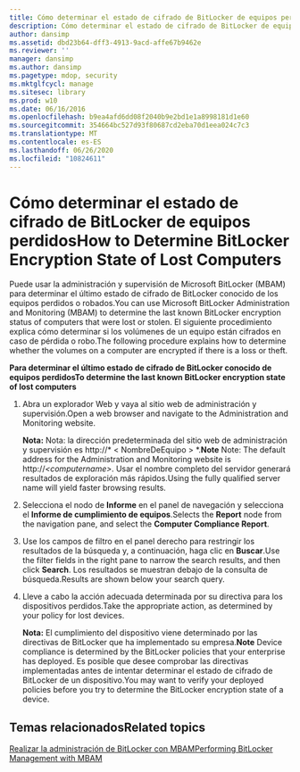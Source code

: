 ```yaml
---
title: Cómo determinar el estado de cifrado de BitLocker de equipos perdidos
description: Cómo determinar el estado de cifrado de BitLocker de equipos perdidos
author: dansimp
ms.assetid: dbd23b64-dff3-4913-9acd-affe67b9462e
ms.reviewer: ''
manager: dansimp
ms.author: dansimp
ms.pagetype: mdop, security
ms.mktglfcycl: manage
ms.sitesec: library
ms.prod: w10
ms.date: 06/16/2016
ms.openlocfilehash: b9ea4afd6dd08f2040b9e2bd1e1a8998181d1e60
ms.sourcegitcommit: 354664bc527d93f80687cd2eba70d1eea024c7c3
ms.translationtype: MT
ms.contentlocale: es-ES
ms.lasthandoff: 06/26/2020
ms.locfileid: "10824611"
---
```

# <span data-ttu-id="30e36-103">Cómo determinar el estado de cifrado de BitLocker de equipos perdidos</span><span class="sxs-lookup"><span data-stu-id="30e36-103">How to Determine BitLocker Encryption State of Lost Computers</span></span>


<span data-ttu-id="30e36-104">Puede usar la administración y supervisión de Microsoft BitLocker (MBAM) para determinar el último estado de cifrado de BitLocker conocido de los equipos perdidos o robados.</span><span class="sxs-lookup"><span data-stu-id="30e36-104">You can use Microsoft BitLocker Administration and Monitoring (MBAM) to determine the last known BitLocker encryption status of computers that were lost or stolen.</span></span> <span data-ttu-id="30e36-105">El siguiente procedimiento explica cómo determinar si los volúmenes de un equipo están cifrados en caso de pérdida o robo.</span><span class="sxs-lookup"><span data-stu-id="30e36-105">The following procedure explains how to determine whether the volumes on a computer are encrypted if there is a loss or theft.</span></span>

**<span data-ttu-id="30e36-106">Para determinar el último estado de cifrado de BitLocker conocido de equipos perdidos</span><span class="sxs-lookup"><span data-stu-id="30e36-106">To determine the last known BitLocker encryption state of lost computers</span></span>**

1.  <span data-ttu-id="30e36-107">Abra un explorador Web y vaya al sitio web de administración y supervisión.</span><span class="sxs-lookup"><span data-stu-id="30e36-107">Open a web browser and navigate to the Administration and Monitoring website.</span></span>

    <span data-ttu-id="30e36-108">**Nota:**  Nota: la dirección predeterminada del sitio web de administración y supervisión es http://\* &lt; NombreDeEquipo &gt; \*.</span><span class="sxs-lookup"><span data-stu-id="30e36-108">**Note** Note: The default address for the Administration and Monitoring website is http://*&lt;computername&gt;*.</span></span> <span data-ttu-id="30e36-109">Usar el nombre completo del servidor generará resultados de exploración más rápidos.</span><span class="sxs-lookup"><span data-stu-id="30e36-109">Using the fully qualified server name will yield faster browsing results.</span></span>

     

2.  <span data-ttu-id="30e36-110">Selecciona el nodo de **Informe** en el panel de navegación y selecciona el **Informe de cumplimiento de equipos**.</span><span class="sxs-lookup"><span data-stu-id="30e36-110">Selects the **Report** node from the navigation pane, and select the **Computer Compliance Report**.</span></span>

3.  <span data-ttu-id="30e36-111">Use los campos de filtro en el panel derecho para restringir los resultados de la búsqueda y, a continuación, haga clic en **Buscar**.</span><span class="sxs-lookup"><span data-stu-id="30e36-111">Use the filter fields in the right pane to narrow the search results, and then click **Search**.</span></span> <span data-ttu-id="30e36-112">Los resultados se muestran debajo de la consulta de búsqueda.</span><span class="sxs-lookup"><span data-stu-id="30e36-112">Results are shown below your search query.</span></span>

4.  <span data-ttu-id="30e36-113">Lleve a cabo la acción adecuada determinada por su directiva para los dispositivos perdidos.</span><span class="sxs-lookup"><span data-stu-id="30e36-113">Take the appropriate action, as determined by your policy for lost devices.</span></span>

    <span data-ttu-id="30e36-114">**Nota:**  El cumplimiento del dispositivo viene determinado por las directivas de BitLocker que ha implementado su empresa.</span><span class="sxs-lookup"><span data-stu-id="30e36-114">**Note** Device compliance is determined by the BitLocker policies that your enterprise has deployed.</span></span> <span data-ttu-id="30e36-115">Es posible que desee comprobar las directivas implementadas antes de intentar determinar el estado de cifrado de BitLocker de un dispositivo.</span><span class="sxs-lookup"><span data-stu-id="30e36-115">You may want to verify your deployed policies before you try to determine the BitLocker encryption state of a device.</span></span>

     

## <span data-ttu-id="30e36-116">Temas relacionados</span><span class="sxs-lookup"><span data-stu-id="30e36-116">Related topics</span></span>


[<span data-ttu-id="30e36-117">Realizar la administración de BitLocker con MBAM</span><span class="sxs-lookup"><span data-stu-id="30e36-117">Performing BitLocker Management with MBAM</span></span>](performing-bitlocker-management-with-mbam-mbam-2.md)

 

 





